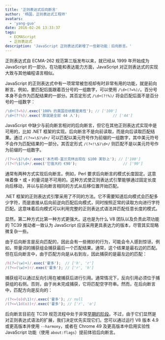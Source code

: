 ```yaml
---
title: '正则表达式后向断言'
author: '杨国，正则表达式工程师'
avatars:
  - 'yang-guo'
date: 2016-02-26 13:33:37
tags:
  - ECMAScript
  - 正则表达式
description: 'JavaScript 正则表达式新增了一些新功能：后向断言。'
---
```

正则表达式自 ECMA-262 规范第三版发布以来，就已经从 1999 年开始成为 JavaScript 的一部分。在功能和表达能力方面，JavaScript 对正则表达式的实现大致与其他编程语言相似。

<!--truncate-->
JavaScript 的正则表达式中有一项常常被忽视却有时非常有用的功能，就是前向断言。例如，要匹配后面跟着百分号的一组数字，可以使用 `/\d+(?=%)/`。百分号本身不会作为匹配结果的一部分。其否定形式 `/\d+(?!%)/` 将会匹配后面不是百分号的一组数字：

```js
/\d+(?=%)/.exec('100% 的美国总统都是男性'); // ['100']
/\d+(?!%)/.exec('那就是全部 44 人');               // ['44']
```

JavaScript 中缺少与前向断言相对的后向断言，但它在其他正则表达式实现中是可用的，比如 .NET 框架的实现。后向断言不是向前读取，而是向后读取匹配结果。通过 `/(?<=\$)\d+/` 可以匹配以美元符号作为前缀的一组数字，其中美元符号不会作为匹配结果的一部分。其否定形式 `/(?<!\$)\d+/` 则匹配不是以美元符号作为前缀的一组数字。

```js
/(?<=\$)\d+/.exec('本杰明·富兰克林出现在 $100 美钞上'); // ['100']
/(?<!\$)\d+/.exec('它值大约 €90');                     // ['90']
```

通常有两种方式实现后向断言。例如，Perl 要求后向断言的模式长度固定。这意味着像 `*` 或 `+` 的量词是不可用的。这种方式使正则表达式引擎能够通过固定长度向后移动，并以与前向断言相同的方式从后移位置开始匹配。

.NET 框架的正则表达式引擎采用了不同的方法。它不需要知道后向模式会匹配多少字符，而是直接从后向前逆向匹配后向模式，同时按照正常的读取方向进行字符匹配。这意味着后向模式可以利用完整的正则表达式语法并匹配任意长度的模式。

显然，第二种方式比第一种方式更强大。这也是为什么 V8 团队以及负责此项功能的 TC39 推动者一致认为 JavaScript 应该采用更具表达力的版本，尽管其实现略微复杂一些。

由于后向断言是反向匹配的，因此会有一些微妙的行为，可能会令人感到惊讶。例如，带量词的捕获组会捕获最后一个匹配结果。通常，这个结果是最右边的匹配。但在后向断言中，由于匹配方向是从右到左，因此捕获的是最左边的匹配：

```js
/h(?=(\w)+)/.exec('霍多');  // ['h', 'r']
/(?<=(\w)+)r/.exec('霍多'); // ['r', 'h']
```

捕获组可以通过反向引用在被捕获后进行引用。通常情况下，反向引用必须位于捕获组的右侧。否则，由于尚未完成捕获，它将匹配空字符串。然而，在后向断言中，匹配方向是反向的：

```js
/(?<=(o)d\1)r/.exec('霍多'); // null
/(?<=\1d(o))r/.exec('霍多'); // ['r', 'o']
```

后向断言目前在 TC39 规范流程中处于非常[早期的阶段](https://github.com/tc39/proposal-regexp-lookbehind)。不过，由于它们显然是对正则表达式语法的扩展，我们决定优先实现它们。您可以通过运行 V8 版本 4.9 或更高版本并使用 `--harmony`，或者在 Chrome 49 及更高版本中启用实验性 JavaScript 功能（使用 `about:flags`）提前体验后向断言。
